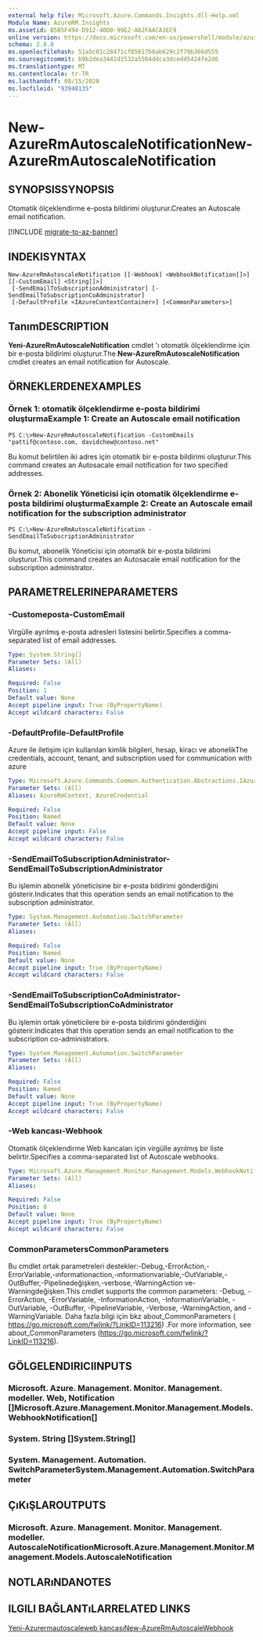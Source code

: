 ```yaml
---
external help file: Microsoft.Azure.Commands.Insights.dll-Help.xml
Module Name: AzureRM.Insights
ms.assetid: B5B5F494-D912-40D0-99E2-A62FAACA3EC9
online version: https://docs.microsoft.com/en-us/powershell/module/azurerm.insights/new-azurermautoscalenotification
schema: 2.0.0
ms.openlocfilehash: 51a5c01c28471cf85617b8ab629c2f79b366d555
ms.sourcegitcommit: b9b2dea3441d1532a5564ddca3dced45424fe2d6
ms.translationtype: MT
ms.contentlocale: tr-TR
ms.lasthandoff: 08/15/2020
ms.locfileid: "93940135"
---
```

# <span data-ttu-id="1aa74-101">New-AzureRmAutoscaleNotification</span><span class="sxs-lookup"><span data-stu-id="1aa74-101">New-AzureRmAutoscaleNotification</span></span>

## <span data-ttu-id="1aa74-102">SYNOPSIS</span><span class="sxs-lookup"><span data-stu-id="1aa74-102">SYNOPSIS</span></span>
<span data-ttu-id="1aa74-103">Otomatik ölçeklendirme e-posta bildirimi oluşturur.</span><span class="sxs-lookup"><span data-stu-id="1aa74-103">Creates an Autoscale email notification.</span></span>

[!INCLUDE [migrate-to-az-banner](../../includes/migrate-to-az-banner.md)]

## <span data-ttu-id="1aa74-104">INDEKI</span><span class="sxs-lookup"><span data-stu-id="1aa74-104">SYNTAX</span></span>

```
New-AzureRmAutoscaleNotification [[-Webhook] <WebhookNotification[]>] [[-CustomEmail] <String[]>]
 [-SendEmailToSubscriptionAdministrator] [-SendEmailToSubscriptionCoAdministrator]
 [-DefaultProfile <IAzureContextContainer>] [<CommonParameters>]
```

## <span data-ttu-id="1aa74-105">Tanım</span><span class="sxs-lookup"><span data-stu-id="1aa74-105">DESCRIPTION</span></span>
<span data-ttu-id="1aa74-106">**Yeni-AzureRmAutoscaleNotification** cmdlet 'ı otomatik ölçeklendirme için bir e-posta bildirimi oluşturur.</span><span class="sxs-lookup"><span data-stu-id="1aa74-106">The **New-AzureRmAutoscaleNotification** cmdlet creates an email notification for Autoscale.</span></span>

## <span data-ttu-id="1aa74-107">ÖRNEKLERDEN</span><span class="sxs-lookup"><span data-stu-id="1aa74-107">EXAMPLES</span></span>

### <span data-ttu-id="1aa74-108">Örnek 1: otomatik ölçeklendirme e-posta bildirimi oluşturma</span><span class="sxs-lookup"><span data-stu-id="1aa74-108">Example 1: Create an Autoscale email notification</span></span>
```
PS C:\>New-AzureRmAutoscaleNotification -CustomEmails "pattif@contoso.com, davidchew@contoso.net"
```

<span data-ttu-id="1aa74-109">Bu komut belirtilen iki adres için otomatik bir e-posta bildirimi oluşturur.</span><span class="sxs-lookup"><span data-stu-id="1aa74-109">This command creates an Autosacale email notification for two specified addresses.</span></span>

### <span data-ttu-id="1aa74-110">Örnek 2: Abonelik Yöneticisi için otomatik ölçeklendirme e-posta bildirimi oluşturma</span><span class="sxs-lookup"><span data-stu-id="1aa74-110">Example 2: Create an Autoscale email notification for the subscription administrator</span></span>
```
PS C:\>New-AzureRmAutoscaleNotification -SendEmailToSubscriptionAdministrator
```

<span data-ttu-id="1aa74-111">Bu komut, abonelik Yöneticisi için otomatik bir e-posta bildirimi oluşturur.</span><span class="sxs-lookup"><span data-stu-id="1aa74-111">This command creates an Autosacale email notification for the subscription administrator.</span></span>

## <span data-ttu-id="1aa74-112">PARAMETRELERINE</span><span class="sxs-lookup"><span data-stu-id="1aa74-112">PARAMETERS</span></span>

### <span data-ttu-id="1aa74-113">-Customeposta</span><span class="sxs-lookup"><span data-stu-id="1aa74-113">-CustomEmail</span></span>
<span data-ttu-id="1aa74-114">Virgülle ayrılmış e-posta adresleri listesini belirtir.</span><span class="sxs-lookup"><span data-stu-id="1aa74-114">Specifies a comma-separated list of email addresses.</span></span>

```yaml
Type: System.String[]
Parameter Sets: (All)
Aliases:

Required: False
Position: 1
Default value: None
Accept pipeline input: True (ByPropertyName)
Accept wildcard characters: False
```

### <span data-ttu-id="1aa74-115">-DefaultProfile</span><span class="sxs-lookup"><span data-stu-id="1aa74-115">-DefaultProfile</span></span>
<span data-ttu-id="1aa74-116">Azure ile iletişim için kullanılan kimlik bilgileri, hesap, kiracı ve abonelik</span><span class="sxs-lookup"><span data-stu-id="1aa74-116">The credentials, account, tenant, and subscription used for communication with azure</span></span>

```yaml
Type: Microsoft.Azure.Commands.Common.Authentication.Abstractions.IAzureContextContainer
Parameter Sets: (All)
Aliases: AzureRmContext, AzureCredential

Required: False
Position: Named
Default value: None
Accept pipeline input: False
Accept wildcard characters: False
```

### <span data-ttu-id="1aa74-117">-SendEmailToSubscriptionAdministrator</span><span class="sxs-lookup"><span data-stu-id="1aa74-117">-SendEmailToSubscriptionAdministrator</span></span>
<span data-ttu-id="1aa74-118">Bu işlemin abonelik yöneticisine bir e-posta bildirimi gönderdiğini gösterir.</span><span class="sxs-lookup"><span data-stu-id="1aa74-118">Indicates that this operation sends an email notification to the subscription administrator.</span></span>

```yaml
Type: System.Management.Automation.SwitchParameter
Parameter Sets: (All)
Aliases:

Required: False
Position: Named
Default value: None
Accept pipeline input: True (ByPropertyName)
Accept wildcard characters: False
```

### <span data-ttu-id="1aa74-119">-SendEmailToSubscriptionCoAdministrator</span><span class="sxs-lookup"><span data-stu-id="1aa74-119">-SendEmailToSubscriptionCoAdministrator</span></span>
<span data-ttu-id="1aa74-120">Bu işlemin ortak yöneticilere bir e-posta bildirimi gönderdiğini gösterir.</span><span class="sxs-lookup"><span data-stu-id="1aa74-120">Indicates that this operation sends an email notification to the subscription co-administrators.</span></span>

```yaml
Type: System.Management.Automation.SwitchParameter
Parameter Sets: (All)
Aliases:

Required: False
Position: Named
Default value: None
Accept pipeline input: True (ByPropertyName)
Accept wildcard characters: False
```

### <span data-ttu-id="1aa74-121">-Web kancası</span><span class="sxs-lookup"><span data-stu-id="1aa74-121">-Webhook</span></span>
<span data-ttu-id="1aa74-122">Otomatik ölçeklendirme Web kancaları için virgülle ayrılmış bir liste belirtir.</span><span class="sxs-lookup"><span data-stu-id="1aa74-122">Specifies a comma-separated list of Autoscale webhooks.</span></span>

```yaml
Type: Microsoft.Azure.Management.Monitor.Management.Models.WebhookNotification[]
Parameter Sets: (All)
Aliases:

Required: False
Position: 0
Default value: None
Accept pipeline input: True (ByPropertyName)
Accept wildcard characters: False
```

### <span data-ttu-id="1aa74-123">CommonParameters</span><span class="sxs-lookup"><span data-stu-id="1aa74-123">CommonParameters</span></span>
<span data-ttu-id="1aa74-124">Bu cmdlet ortak parametreleri destekler:-Debug,-ErrorAction,-ErrorVariable,-ınformationaction,-ınformationvariable,-OutVariable,-OutBuffer,-Pipelinedeğişken,-verbose,-WarningAction ve-Warningdeğişken.</span><span class="sxs-lookup"><span data-stu-id="1aa74-124">This cmdlet supports the common parameters: -Debug, -ErrorAction, -ErrorVariable, -InformationAction, -InformationVariable, -OutVariable, -OutBuffer, -PipelineVariable, -Verbose, -WarningAction, and -WarningVariable.</span></span> <span data-ttu-id="1aa74-125">Daha fazla bilgi için bkz about_CommonParameters ( https://go.microsoft.com/fwlink/?LinkID=113216) .</span><span class="sxs-lookup"><span data-stu-id="1aa74-125">For more information, see about_CommonParameters (https://go.microsoft.com/fwlink/?LinkID=113216).</span></span>

## <span data-ttu-id="1aa74-126">GÖLGELENDIRICI</span><span class="sxs-lookup"><span data-stu-id="1aa74-126">INPUTS</span></span>

### <span data-ttu-id="1aa74-127">Microsoft. Azure. Management. Monitor. Management. modeller. Web, Notification []</span><span class="sxs-lookup"><span data-stu-id="1aa74-127">Microsoft.Azure.Management.Monitor.Management.Models.WebhookNotification[]</span></span>

### <span data-ttu-id="1aa74-128">System. String []</span><span class="sxs-lookup"><span data-stu-id="1aa74-128">System.String[]</span></span>

### <span data-ttu-id="1aa74-129">System. Management. Automation. SwitchParameter</span><span class="sxs-lookup"><span data-stu-id="1aa74-129">System.Management.Automation.SwitchParameter</span></span>

## <span data-ttu-id="1aa74-130">ÇıKıŞLAR</span><span class="sxs-lookup"><span data-stu-id="1aa74-130">OUTPUTS</span></span>

### <span data-ttu-id="1aa74-131">Microsoft. Azure. Management. Monitor. Management. modeller. AutoscaleNotification</span><span class="sxs-lookup"><span data-stu-id="1aa74-131">Microsoft.Azure.Management.Monitor.Management.Models.AutoscaleNotification</span></span>

## <span data-ttu-id="1aa74-132">NOTLARıNDA</span><span class="sxs-lookup"><span data-stu-id="1aa74-132">NOTES</span></span>

## <span data-ttu-id="1aa74-133">ILGILI BAĞLANTıLAR</span><span class="sxs-lookup"><span data-stu-id="1aa74-133">RELATED LINKS</span></span>

[<span data-ttu-id="1aa74-134">Yeni-Azurermautoscaleweb kancası</span><span class="sxs-lookup"><span data-stu-id="1aa74-134">New-AzureRmAutoscaleWebhook</span></span>](./New-AzureRmAutoscaleWebhook.md)



